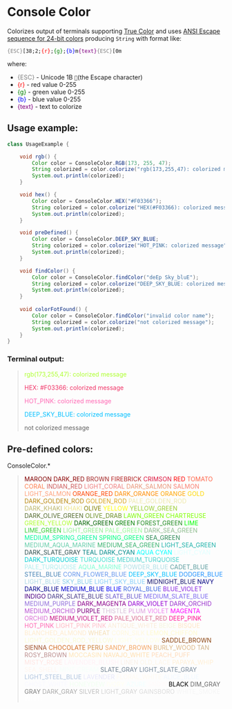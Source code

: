 # Console Color

Colorizes output of terminals supporting <a href="https://en.wikipedia.org/wiki/Color_depth#True_color_(24-bit)">True Color</a>
and uses <a href="https://en.wikipedia.org/wiki/ANSI_escape_code#24-bit">ANSI Escape sequence for 24-bit colors</a>
producing ```String``` with format like:

<code><span style="color: gray">{ESC}</span>[38;2;<span style="color: red">{r}</span>;<span style="color: green">{g}</span>;<span style="color: blue">{b}</span>m<span style="color: purple">{text}</span><span style="color: gray">{ESC}</span>[0m</code>

where:

* <span style="color: gray">{ESC}</span> - Unicode 1B <code></code>(the Escape character) 
* <span style="color: red">{r}</span> - red value 0-255
* <span style="color: green">{g}</span> - green value 0-255
* <span style="color: blue">{b}</span> - blue value 0-255
* <span style="color: purple">{text}</span> - text to colorize

## Usage example:

```java
class UsageExample {

    void rgb() {
        Color color = ConsoleColor.RGB(173, 255, 47);
        String colorized = color.colorize("rgb(173,255,47): colorized message");
        System.out.println(colorized);
    }

    void hex() {
        Color color = ConsoleColor.HEX("#F03366");
        String colorized = color.colorize("HEX(#F03366): colorized message");
        System.out.println(colorized);
    }

    void preDefined() {
        Color color = ConsoleColor.DEEP_SKY_BLUE;
        String colorized = color.colorize("HOT_PINK: colorized message");
        System.out.println(colorized);
    }

    void findColor() {
        Color color = ConsoleColor.findColor("deEp Sky_bluE");
        String colorized = color.colorize("DEEP_SKY_BLUE: colorized message");
        System.out.println(colorized);
    }
    
    void colorFotFound() {
        Color color = ConsoleColor.findColor("invalid color name");
        String colorized = color.colorize("not colorized message");
        System.out.println(colorized);
    }
}
```

### Terminal output:
><span style="color: rgb(173,255,47)">rgb(173,255,47): colorized message</span>
> 
> <span style="color: rgb(240,51,102)">HEX: #F03366: colorized message</span>
> 
> <span style="color: rgb(255,105,180)">HOT_PINK: colorized message</span>
>
> <span style="color: rgb(0,191,255)">DEEP_SKY_BLUE: colorized message</span>
> 
> <span>not colorized message</span>

## Pre-defined colors:

ConsoleColor.*

> <span style="color: rgb(128,0,0)">         MAROON                     </span>
> <span style="color: rgb(139,0,0)">         DARK_RED                   </span>
> <span style="color: rgb(165,42,42)">       BROWN                      </span>
> <span style="color: rgb(178,34,34)">       FIREBRICK                  </span>
> <span style="color: rgb(220,20,60)">       CRIMSON                    </span>
> <span style="color: rgb(255,0,0)">         RED                        </span>
> <span style="color: rgb(255,99,71)">       TOMATO                     </span>
> <span style="color: rgb(255,127,80)">      CORAL                      </span>
> <span style="color: rgb(205,92,92)">       INDIAN_RED                 </span>
> <span style="color: rgb(240,128,128)">     LIGHT_CORAL                </span>
> <span style="color: rgb(233,150,122)">     DARK_SALMON                </span>
> <span style="color: rgb(250,128,114)">     SALMON                     </span>
> <span style="color: rgb(255,160,122)">     LIGHT_SALMON               </span>
> <span style="color: rgb(255,69,0)">        ORANGE_RED                 </span>
> <span style="color: rgb(255,140,0)">       DARK_ORANGE                </span>
> <span style="color: rgb(255,165,0)">       ORANGE                     </span>
> <span style="color: rgb(255,215,0)">       GOLD                       </span>
> <span style="color: rgb(184,134,11)">      DARK_GOLDEN_ROD            </span>
> <span style="color: rgb(218,165,32)">      GOLDEN_ROD                 </span>
> <span style="color: rgb(238,232,170)">     PALE_GOLDEN_ROD            </span>
> <span style="color: rgb(189,183,107)">     DARK_KHAKI                 </span>
> <span style="color: rgb(240,230,140)">     KHAKI                      </span>
> <span style="color: rgb(128,128,0)">       OLIVE                      </span>
> <span style="color: rgb(255,255,0)">       YELLOW                     </span>
> <span style="color: rgb(154,205,50)">      YELLOW_GREEN               </span>
> <span style="color: rgb(85,107,47)">       DARK_OLIVE_GREEN           </span>
> <span style="color: rgb(107,142,35)">      OLIVE_DRAB                 </span>
> <span style="color: rgb(124,252,0)">       LAWN_GREEN                 </span>
> <span style="color: rgb(127,255,0)">       CHARTREUSE                 </span>
> <span style="color: rgb(173,255,47)">      GREEN_YELLOW               </span>
> <span style="color: rgb(0,100,0)">         DARK_GREEN                 </span>
> <span style="color: rgb(0,128,0)">         GREEN                      </span>
> <span style="color: rgb(34,139,34)">       FOREST_GREEN               </span>
> <span style="color: rgb(0,255,0)">         LIME                       </span>
> <span style="color: rgb(50,205,50)">       LIME_GREEN                 </span>
> <span style="color: rgb(144,238,144)">     LIGHT_GREEN                </span>
> <span style="color: rgb(152,251,152)">     PALE_GREEN                 </span>
> <span style="color: rgb(143,188,143)">     DARK_SEA_GREEN             </span>
> <span style="color: rgb(0,250,154)">       MEDIUM_SPRING_GREEN        </span>
> <span style="color: rgb(0,255,127)">       SPRING_GREEN               </span>
> <span style="color: rgb(46,139,87)">       SEA_GREEN                  </span>
> <span style="color: rgb(102,205,170)">     MEDIUM_AQUA_MARINE         </span>
> <span style="color: rgb(60,179,113)">      MEDIUM_SEA_GREEN           </span>
> <span style="color: rgb(32,178,170)">      LIGHT_SEA_GREEN            </span>
> <span style="color: rgb(47,79,79)">        DARK_SLATE_GRAY            </span>
> <span style="color: rgb(0,128,128)">       TEAL                       </span>
> <span style="color: rgb(0,139,139)">       DARK_CYAN                  </span>
> <span style="color: rgb(0,255,255)">       AQUA                       </span>
> <span style="color: rgb(0,255,255)">       CYAN                       </span>
> <span style="color: rgb(224,255,255)">     LIGHT_CYAN                 </span>
> <span style="color: rgb(0,206,209)">       DARK_TURQUOISE             </span>
> <span style="color: rgb(64,224,208)">      TURQUOISE                  </span>
> <span style="color: rgb(72,209,204)">      MEDIUM_TURQUOISE           </span>
> <span style="color: rgb(175,238,238)">     PALE_TURQUOISE             </span>
> <span style="color: rgb(127,255,212)">     AQUA_MARINE                </span>
> <span style="color: rgb(176,224,230)">     POWDER_BLUE                </span>
> <span style="color: rgb(95,158,160)">      CADET_BLUE                 </span>
> <span style="color: rgb(70,130,180)">      STEEL_BLUE                 </span>
> <span style="color: rgb(100,149,237)">     CORN_FLOWER_BLUE           </span>
> <span style="color: rgb(0,191,255)">       DEEP_SKY_BLUE              </span>
> <span style="color: rgb(30,144,255)">      DODGER_BLUE                </span>
> <span style="color: rgb(173,216,230)">     LIGHT_BLUE                 </span>
> <span style="color: rgb(135,206,235)">     SKY_BLUE                   </span>
> <span style="color: rgb(135,206,250)">     LIGHT_SKY_BLUE             </span>
> <span style="color: rgb(25,25,112)">       MIDNIGHT_BLUE              </span>
> <span style="color: rgb(0,0,128)">         NAVY                       </span>
> <span style="color: rgb(0,0,139)">         DARK_BLUE                  </span>
> <span style="color: rgb(0,0,205)">         MEDIUM_BLUE                </span>
> <span style="color: rgb(0,0,255)">         BLUE                       </span>
> <span style="color: rgb(65,105,225)">      ROYAL_BLUE                 </span>
> <span style="color: rgb(138,43,226)">      BLUE_VIOLET                </span>
> <span style="color: rgb(75,0,130)">        INDIGO                     </span>
> <span style="color: rgb(72,61,139)">       DARK_SLATE_BLUE            </span>
> <span style="color: rgb(106,90,205)">      SLATE_BLUE                 </span>
> <span style="color: rgb(123,104,238)">     MEDIUM_SLATE_BLUE          </span>
> <span style="color: rgb(147,112,219)">     MEDIUM_PURPLE              </span>
> <span style="color: rgb(139,0,139)">       DARK_MAGENTA               </span>
> <span style="color: rgb(148,0,211)">       DARK_VIOLET                </span>
> <span style="color: rgb(153,50,204)">      DARK_ORCHID                </span>
> <span style="color: rgb(186,85,211)">      MEDIUM_ORCHID              </span>
> <span style="color: rgb(128,0,128)">       PURPLE                     </span>
> <span style="color: rgb(216,191,216)">     THISTLE                    </span>
> <span style="color: rgb(221,160,221)">     PLUM                       </span>
> <span style="color: rgb(238,130,238)">     VIOLET                     </span>
> <span style="color: rgb(255,0,255)">       MAGENTA                    </span>
> <span style="color: rgb(218,112,214)">     ORCHID                     </span>
> <span style="color: rgb(199,21,133)">      MEDIUM_VIOLET_RED          </span>
> <span style="color: rgb(219,112,147)">     PALE_VIOLET_RED            </span>
> <span style="color: rgb(255,20,147)">      DEEP_PINK                  </span>
> <span style="color: rgb(255,105,180)">     HOT_PINK                   </span>
> <span style="color: rgb(255,182,193)">     LIGHT_PINK                 </span>
> <span style="color: rgb(255,192,203)">     PINK                       </span>
> <span style="color: rgb(250,235,215)">     ANTIQUE_WHITE              </span>
> <span style="color: rgb(245,245,220)">     BEIGE                      </span>
> <span style="color: rgb(255,228,196)">     BISQUE                     </span>
> <span style="color: rgb(255,235,205)">     BLANCHED_ALMOND            </span>
> <span style="color: rgb(245,222,179)">     WHEAT                      </span>
> <span style="color: rgb(255,248,220)">     CORN_SILK                  </span>
> <span style="color: rgb(255,250,205)">     LEMON_CHIFFON              </span>
> <span style="color: rgb(250,250,210)">     LIGHT_GOLDEN_ROD_YELLOW    </span>
> <span style="color: rgb(255,255,224)">     LIGHT_YELLOW               </span>
> <span style="color: rgb(139,69,19)">       SADDLE_BROWN               </span>
> <span style="color: rgb(160,82,45)">       SIENNA                     </span>
> <span style="color: rgb(210,105,30)">      CHOCOLATE                  </span>
> <span style="color: rgb(205,133,63)">      PERU                       </span>
> <span style="color: rgb(244,164,96)">      SANDY_BROWN                </span>
> <span style="color: rgb(222,184,135)">     BURLY_WOOD                 </span>
> <span style="color: rgb(210,180,140)">      TAN                        </span>
> <span style="color: rgb(188,143,143)">     ROSY_BROWN                 </span>
> <span style="color: rgb(255,228,181)">     MOCCASIN                   </span>
> <span style="color: rgb(255,222,173)">     NAVAJO_WHITE               </span>
> <span style="color: rgb(255,218,185)">     PEACH_PUFF                 </span>
> <span style="color: rgb(255,228,225)">     MISTY_ROSE                 </span>
> <span style="color: rgb(255,240,245)">     LAVENDER_BLUSH             </span>
> <span style="color: rgb(250,240,230)">     LINEN                      </span>
> <span style="color: rgb(253,245,230)">     OLD_LACE                   </span>
> <span style="color: rgb(255,239,213)">     PAPAYA_WHIP                </span>
> <span style="color: rgb(255,245,238)">     SEA_SHELL                  </span>
> <span style="color: rgb(245,255,250)">     MINT_CREAM                 </span>
> <span style="color: rgb(112,128,144)">     SLATE_GRAY                 </span>
> <span style="color: rgb(119,136,153)">     LIGHT_SLATE_GRAY           </span>
> <span style="color: rgb(176,196,222)">     LIGHT_STEEL_BLUE           </span>
> <span style="color: rgb(230,230,250)">     LAVENDER                   </span>
> <span style="color: rgb(255,250,240)">     FLORAL_WHITE               </span>
> <span style="color: rgb(240,248,255)">     ALICE_BLUE                 </span>
> <span style="color: rgb(248,248,255)">     GHOST_WHITE                </span>
> <span style="color: rgb(240,255,240)">     HONEYDEW                   </span>
> <span style="color: rgb(255,255,240)">     IVORY                      </span>
> <span style="color: rgb(240,255,255)">     AZURE                      </span>
> <span style="color: rgb(255,250,250)">     SNOW                       </span>
> <span style="color: rgb(0,0,0)">           BLACK                      </span>
> <span style="color: rgb(105,105,105)">     DIM_GRAY                   </span>
> <span style="color: rgb(128,128,128)">     GRAY                       </span>
> <span style="color: rgb(169,169,169)">     DARK_GRAY                  </span>
> <span style="color: rgb(192,192,192)">     SILVER                     </span>
> <span style="color: rgb(211,211,211)">     LIGHT_GRAY                 </span>
> <span style="color: rgb(220,220,220)">     GAINSBORO                  </span>
> <span style="color: rgb(245,245,245)">     WHITE_SMOKE                </span>
> <span style="color: rgb(255,255,255)">     WHITE                      </span>